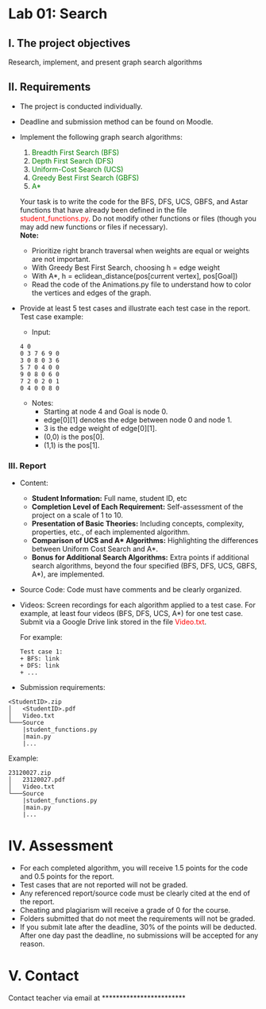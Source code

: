 <h1>Lab 01: Search</h1>

## I. The project objectives
Research, implement, and present graph search algorithms

## II. Requirements
+ The project is conducted individually.
+ Deadline and submission method can be found on Moodle.
+ Implement the following graph search algorithms:
    1.  <span style="color:green">Breadth First Search (BFS)</span>
    2. <span style="color:green">Depth First Search (DFS)</span>
    3. <span style="color:green">Uniform-Cost Search (UCS)</span>
    4. <span style="color:green">Greedy Best First Search (GBFS)</span>
    5. <span style="color:green">A*</span>

    Your task is to write the code for the BFS, DFS, UCS, GBFS, and Astar functions that have already been defined in the file <span style="color:red">student_functions.py</span>. Do not modify other functions or files (though you may add new functions or files if necessary).\
    **Note:**
    + Prioritize right branch traversal when weights are equal or weights are not important.
    + With Greedy Best First Search, choosing h = edge weight
    + With A*, h = eclidean_distance(pos[current vertex], pos[Goal])
    + Read the code of the Animations.py</span> file to understand how to color the vertices and edges of the graph.

+ Provide at least 5 test cases and illustrate each test case in the report. Test case example:
    + Input:
    ```
    4 0 
    0 3 7 6 9 0 
    3 0 8 0 3 6 
    5 7 0 4 0 0 
    9 0 8 0 6 0 
    7 2 0 2 0 1 
    0 4 0 0 8 0 
    ```
    + Notes:
        + Starting at node 4 and Goal is node 0.
        + edge[0][1] denotes the edge between node 0 and node 1.
        + 3 is the edge weight of edge[0][1].
        + (0,0) is the pos[0].
        + (1,1) is the pos[1].

### III. Report

+ Content:
    * **Student Information:** Full name, student ID, etc
    * **Completion Level of Each Requirement:** Self-assessment of the project on a scale of 1 to 10.
    * **Presentation of Basic Theories:** Including concepts, complexity, properties, etc., of each implemented algorithm.
    * **Comparison of UCS and A\* Algorithms:** Highlighting the differences between Uniform Cost Search and A*.
    * **Bonus for Additional Search Algorithms:** Extra points if additional search algorithms, beyond the four specified (BFS, DFS, UCS, GBFS, A*), are implemented.  
+ Source Code: Code must have comments and be clearly organized.
+ Videos: Screen recordings for each algorithm applied to a test case. For example, at least four videos (BFS, DFS, UCS, A*) for one test case. Submit via a Google Drive link stored in the file <span style="color:red">Video.txt</span>.

    For example:
    ```
    Test case 1:
    + BFS: link
    + DFS: link
    + ...
    ```


+ Submission requirements:
```
<StudentID>.zip
│   <StudentID>.pdf   
│   Video.txt  
└───Source
    |student_functions.py
    |main.py
    |...
```

Example:
```
23120027.zip
│   23120027.pdf   
│   Video.txt  
└───Source
    |student_functions.py
    |main.py
    |...
```

# IV. Assessment
- For each completed algorithm, you will receive 1.5 points for the code and 0.5 points for the report.
- Test cases that are not reported will not be graded.
- Any referenced report/source code must be clearly cited at the end of the report.
- Cheating and plagiarism will receive a grade of 0 for the course.
- Folders submitted that do not meet the requirements will not be graded.
- If you submit late after the deadline, 30% of the points will be deducted. After one day past the deadline, no submissions will be accepted for any reason.

# V. Contact
Contact teacher via email at ************************





